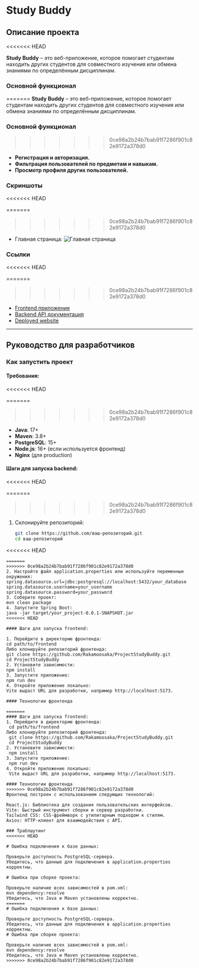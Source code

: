 # Study Buddy

## Описание проекта
<<<<<<< HEAD

**Study Buddy** – это веб-приложение, которое помогает студентам находить других студентов для совместного изучения или обмена знаниями по определённым дисциплинам.

### Основной функционал

=======
**Study Buddy** – это веб-приложение, которое помогает студентам находить других студентов для совместного изучения или обмена знаниями по определённым дисциплинам.

### Основной функционал
>>>>>>> 0ce98a2b24b7bab91f7286f901c82e9172a378d0
- **Регистрация и авторизация.**
- **Фильтрация пользователей по предметам и навыкам.**
- **Просмотр профиля других пользователей.**

### Скриншоты
<<<<<<< HEAD

=======
>>>>>>> 0ce98a2b24b7bab91f7286f901c82e9172a378d0
- Главная страница:
  ![Главная страница](https://github.com/sup1p/studybuddy/blob/main/%7B2FEFEDF1-80D2-4FAC-A607-1E0D431FC6AA%7D.png)

### Ссылки
<<<<<<< HEAD

=======
>>>>>>> 0ce98a2b24b7bab91f7286f901c82e9172a378d0
- [Frontend приложение](https://github.com/Rakamoosaka/ProjectStudyBuddy)
- [Backend API документация](https://github.com/sup1p/studybuddy/blob/main/API)
- [Deployed website](https://project-studybuddy.vercel.app)

---

## Руководство для разработчиков

### Как запустить проект

#### Требования:
<<<<<<< HEAD

=======
>>>>>>> 0ce98a2b24b7bab91f7286f901c82e9172a378d0
- **Java**: 17+
- **Maven**: 3.8+
- **PostgreSQL**: 15+
- **Node.js**: 16+ (если используется фронтенд)
- **Nginx** (для production)

#### Шаги для запуска backend:
<<<<<<< HEAD

=======
>>>>>>> 0ce98a2b24b7bab91f7286f901c82e9172a378d0
1. Склонируйте репозиторий:
   ```bash
   git clone https://github.com/ваш-репозиторий.git
   cd ваш-репозиторий
<<<<<<< HEAD
   ```
=======
>>>>>>> 0ce98a2b24b7bab91f7286f901c82e9172a378d0
2. Настройте файл application.properties или используйте переменные окружения:
   spring.datasource.url=jdbc:postgresql://localhost:5432/your_database
   spring.datasource.username=your_username
   spring.datasource.password=your_password
3. Соберите проект:
   mvn clean package
4. Запустите Spring Boot:
   java -jar target/your_project-0.0.1-SNAPSHOT.jar
<<<<<<< HEAD

#### Шаги для запуска frontend:

1. Перейдите в директорию фронтенда:
   cd path/to/frontend
   Либо клонируйте репозиторий фронтенда:
   git clone https://github.com/Rakamoosaka/ProjectStudyBuddy.git
   cd ProjectStudyBuddy
2. Установите зависимости:
   npm install
3. Запустите приложение:
   npm run dev
4. Откройте приложение локально:
   Vite выдаст URL для разработки, например http://localhost:5173.

#### Технологии фронтенда

=======
#### Шаги для запуска frontend:
1. Перейдите в директорию фронтенда:
    cd path/to/frontend
   Либо клонируйте репозиторий фронтенда:
    git clone https://github.com/Rakamoosaka/ProjectStudyBuddy.git
    cd ProjectStudyBuddy
2. Установите зависимости:
    npm install
3. Запустите приложение:
    npm run dev
4. Откройте приложение локально:
    Vite выдаст URL для разработки, например http://localhost:5173.

#### Технологии фронтенда
>>>>>>> 0ce98a2b24b7bab91f7286f901c82e9172a378d0
Фронтенд построен с использованием следующих технологий:

React.js: Библиотека для создания пользовательских интерфейсов.
Vite: Быстрый инструмент сборки и сервер разработки.
Tailwind CSS: CSS-фреймворк с утилитарным подходом к стилям.
Axios: HTTP-клиент для взаимодействия с API.

### Траблшутинг
<<<<<<< HEAD

# Ошибка подключения к базе данных:

Проверьте доступность PostgreSQL-сервера.
Убедитесь, что данные для подключения в application.properties корректны.

# Ошибка при сборке проекта:

Проверьте наличие всех зависимостей в pom.xml:
mvn dependency:resolve
Убедитесь, что Java и Maven установлены корректно.
=======
# Ошибка подключения к базе данных:

   Проверьте доступность PostgreSQL-сервера.
   Убедитесь, что данные для подключения в application.properties корректны.
# Ошибка при сборке проекта:

   Проверьте наличие всех зависимостей в pom.xml:
   mvn dependency:resolve
   Убедитесь, что Java и Maven установлены корректно.
>>>>>>> 0ce98a2b24b7bab91f7286f901c82e9172a378d0
